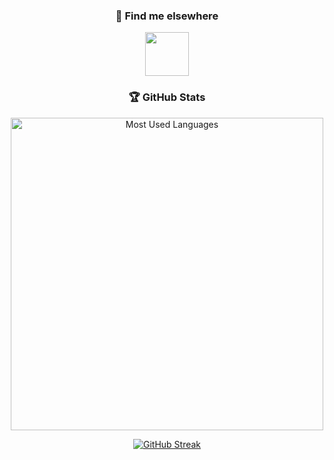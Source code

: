 <div align="center">


### 📌 Find me elsewhere

<div>
  <a href="https://www.linkedin.com/in/kristiangogov/"><img src="https://cdn.jsdelivr.net/gh/devicons/devicon/icons/linkedin/linkedin-original.svg" width="70px" /></a>
</div>


### 🏆 GitHub Stats 

<div>
<div>

<img src = "https://github-readme-stats.vercel.app/api/top-langs/?username=b1urrr&show_icons=true&layout=compact&theme=great-gatsby" alt="Most Used Languages" width="500px"></div>

[![GitHub Streak](http://github-readme-streak-stats.herokuapp.com?user=b1urrr&theme=dark&background=000000)](https://git.io/streak-stats)

</div>


</div>
